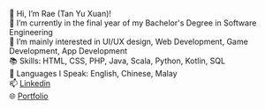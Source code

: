 👋 Hi, I’m Rae (Tan Yu Xuan)!  
🌱 I’m currently in the final year of my Bachelor's Degree in Software Engineering  
👀 I’m mainly interested in UI/UX design, Web Development, Game Development, App Development  
📚 Skills: HTML, CSS, PHP, Java, Scala, Python, Kotlin, SQL  
💬 Languages I Speak: English, Chinese, Malay  
📫 [Linkedin](https://www.linkedin.com/in/yu-xuan-tan-128097315/)  
🌐 [Portfolio](https://rae-yx.github.io/portfolio/)  

<!---
rae-yx/rae-yx is a ✨ special ✨ repository because its `README.md` (this file) appears on your GitHub profile.
You can click the Preview link to take a look at your changes.
--->
